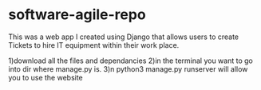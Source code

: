 # software-agile-repo
This was a web app I created using Django that allows users to create Tickets to hire IT equipment within their work place.

1)download all the files and dependancies
2)in the terminal you want to go into dir where manage.py is.
3)n python3 manage.py runserver will allow you to use the website 
